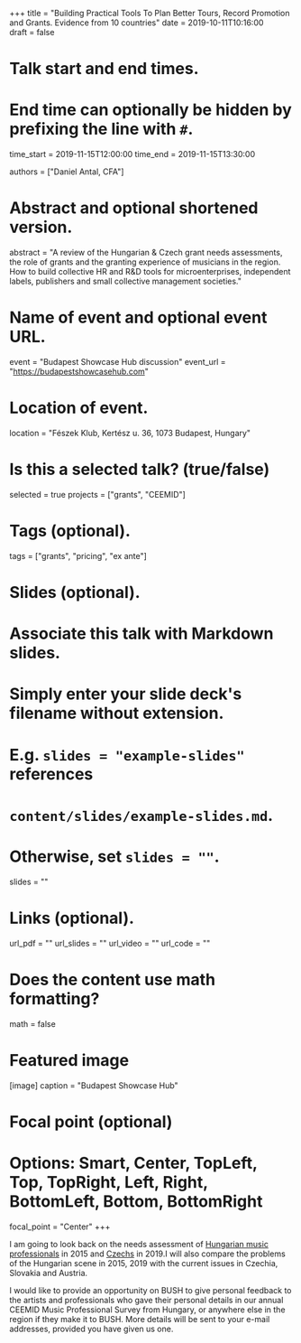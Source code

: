 ﻿+++
title = "Building Practical Tools To Plan Better Tours, Record Promotion and Grants. Evidence from 10 countries"
date = 2019-10-11T10:16:00  
draft = false

# Talk start and end times.
#   End time can optionally be hidden by prefixing the line with `#`.
time_start = 2019-11-15T12:00:00
time_end = 2019-11-15T13:30:00

authors = ["Daniel Antal, CFA"]

# Abstract and optional shortened version.
abstract = "A review of the Hungarian & Czech grant needs assessments, the role of grants and the granting experience of musicians in the region. How to build collective HR and R&D tools for microenterprises, independent labels, publishers and small collective management societies."

# Name of event and optional event URL.
event = "Budapest Showcase Hub discussion"
event_url = "https://budapestshowcasehub.com"

# Location of event.
location = "Fészek Klub, Kertész u. 36, 1073 Budapest, Hungary"

# Is this a selected talk? (true/false)
selected = true
projects = ["grants", "CEEMID"]

# Tags (optional).
tags = ["grants", "pricing", "ex ante"]

# Slides (optional).
#   Associate this talk with Markdown slides.
#   Simply enter your slide deck's filename without extension.
#   E.g. `slides = "example-slides"` references 
#   `content/slides/example-slides.md`.
#   Otherwise, set `slides = ""`.
slides = ""

# Links (optional).
url_pdf = ""
url_slides = ""
url_video = ""
url_code = ""

# Does the content use math formatting?
math = false

# Featured image
[image]
  caption = "Budapest Showcase Hub"

  # Focal point (optional)
  # Options: Smart, Center, TopLeft, Top, TopRight, Left, Right, BottomLeft, Bottom, BottomRight
  focal_point = "Center"
+++

I am going to look back on the needs assessment of [Hungarian music professionals](https://danielantal.eu/talk/2019_10_09_praha/post/2015-11-12_cstp/) in 2015 and [Czechs](https://danielantal.eu/talk/2019_10_09_praha/) in 2019.I will also compare the problems of the Hungarian scene in 2015, 2019 with the current issues in Czechia, Slovakia and Austria.  

I would like to provide an opportunity on BUSH to give personal feedback to the artists and professionals who gave their personal details in our annual CEEMID Music Professional Survey from Hungary, or anywhere else in the region if they make it to BUSH. More details will be sent to your e-mail addresses, provided you have given us one.


